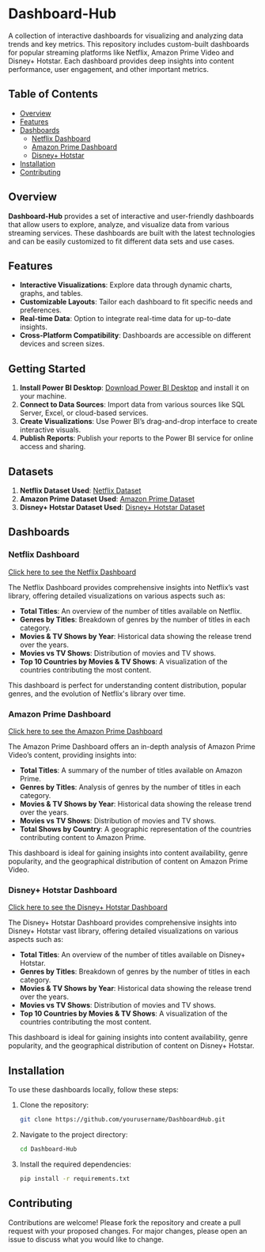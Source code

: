 # Dashboard-Hub

A collection of interactive dashboards for visualizing and analyzing data trends and key metrics. This repository includes custom-built dashboards for popular streaming platforms like Netflix, Amazon Prime Video and Disney+ Hotstar. Each dashboard provides deep insights into content performance, user engagement, and other important metrics.

## Table of Contents

- [Overview](#overview)
- [Features](#features)
- [Dashboards](#dashboards)
  - [Netflix Dashboard](#netflix-dashboard)
  - [Amazon Prime Dashboard](#amazon-prime-dashboard)
  - [Disney+ Hotstar](#disney+-hotstar-dashboard)
- [Installation](#installation)
- [Contributing](#contributing)

## Overview

**Dashboard-Hub** provides a set of interactive and user-friendly dashboards that allow users to explore, analyze, and visualize data from various streaming services. These dashboards are built with the latest technologies and can be easily customized to fit different data sets and use cases.

## Features

- **Interactive Visualizations**: Explore data through dynamic charts, graphs, and tables.
- **Customizable Layouts**: Tailor each dashboard to fit specific needs and preferences.
- **Real-time Data**: Option to integrate real-time data for up-to-date insights.
- **Cross-Platform Compatibility**: Dashboards are accessible on different devices and screen sizes.

## Getting Started

1. **Install Power BI Desktop**: [Download Power BI Desktop](https://powerbi.microsoft.com/desktop) and install it on your machine.
2. **Connect to Data Sources**: Import data from various sources like SQL Server, Excel, or cloud-based services.
3. **Create Visualizations**: Use Power BI’s drag-and-drop interface to create interactive visuals.
4. **Publish Reports**: Publish your reports to the Power BI service for online access and sharing.

## Datasets

1. **Netflix Dataset Used**: [Netflix Dataset](https://www.kaggle.com/datasets/shivamb/netflix-shows)
2. **Amazon Prime Dataset Used**: [Amazon Prime Dataset](https://www.kaggle.com/datasets/shivamb/amazon-prime-movies-and-tv-shows)
3. **Disney+ Hotstar Dataset Used**: [Disney+ Hotstar Dataset](https://www.kaggle.com/datasets/shivamb/disney-movies-and-tv-shows)

## Dashboards

### Netflix Dashboard

[Click here to see the Netflix Dashboard](https://github.com/Subhajit0210/Dashboard-Hub/blob/main/dashboards/netflix%20dashboard.png)

The Netflix Dashboard provides comprehensive insights into Netflix’s vast library, offering detailed visualizations on various aspects such as:

- **Total Titles**: An overview of the number of titles available on Netflix.
- **Genres by Titles**: Breakdown of genres by the number of titles in each category.
- **Movies & TV Shows by Year**: Historical data showing the release trend over the years.
- **Movies vs TV Shows**: Distribution of movies and TV shows.
- **Top 10 Countries by Movies & TV Shows**: A visualization of the countries contributing the most content.

This dashboard is perfect for understanding content distribution, popular genres, and the evolution of Netflix's library over time.

### Amazon Prime Dashboard

[Click here to see the Amazon Prime Dashboard](https://github.com/Subhajit0210/Dashboard-Hub/blob/main/dashboards/amazon%20prime%20dashboard.png)

The Amazon Prime Dashboard offers an in-depth analysis of Amazon Prime Video’s content, providing insights into:

- **Total Titles**: A summary of the number of titles available on Amazon Prime.
- **Genres by Titles**: Analysis of genres by the number of titles in each category.
- **Movies & TV Shows by Year**: Historical data showing the release trend over the years.
- **Movies vs TV Shows**: Distribution of movies and TV shows.
- **Total Shows by Country**: A geographic representation of the countries contributing content to Amazon Prime.

This dashboard is ideal for gaining insights into content availability, genre popularity, and the geographical distribution of content on Amazon Prime Video.

### Disney+ Hotstar Dashboard

[Click here to see the Disney+ Hotstar Dashboard](https://github.com/Subhajit0210/Dashboard-Hub/blob/main/dashboards/disney%20dashboard.png)

The Disney+ Hotstar Dashboard provides comprehensive insights into Disney+ Hotstar vast library, offering detailed visualizations on various aspects such as:

- **Total Titles**: An overview of the number of titles available on Disney+ Hotstar.
- **Genres by Titles**: Breakdown of genres by the number of titles in each category.
- **Movies & TV Shows by Year**: Historical data showing the release trend over the years.
- **Movies vs TV Shows**: Distribution of movies and TV shows.
- **Top 10 Countries by Movies & TV Shows**: A visualization of the countries contributing the most content.

This dashboard is ideal for gaining insights into content availability, genre popularity, and the geographical distribution of content on Disney+ Hotstar.

## Installation

To use these dashboards locally, follow these steps:

1. Clone the repository:
    ```bash
    git clone https://github.com/yourusername/DashboardHub.git
    ```

2. Navigate to the project directory:
    ```bash
    cd Dashboard-Hub
    ```

3. Install the required dependencies:
    ```bash
    pip install -r requirements.txt
    ```

## Contributing

Contributions are welcome! Please fork the repository and create a pull request with your proposed changes. For major changes, please open an issue to discuss what you would like to change.

